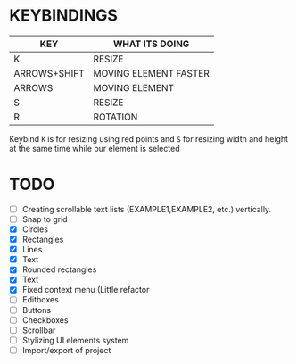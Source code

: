 # KEYBINDINGS

| KEY  | WHAT ITS DOING |
| ------------- | ------------- |
| K  | RESIZE |
| ARROWS+SHIFT  | MOVING ELEMENT FASTER  |
| ARROWS | MOVING ELEMENT |
| S | RESIZE |
| R | ROTATION |


Keybind `K` is for resizing using red points and `S` for resizing width and height at the same time while our element is selected

# TODO

- [ ] Creating scrollable text lists (EXAMPLE1,EXAMPLE2, etc.) vertically.
- [ ] Snap to grid
- [x] Circles
- [x] Rectangles
- [x] Lines
- [x] Text
- [x] Rounded rectangles
- [x] Text
- [x] Fixed context menu (Little refactor
- [ ] Editboxes
- [ ] Buttons
- [ ] Checkboxes
- [ ] Scrollbar
- [ ] Stylizing UI elements system
- [ ] Import/export of project
